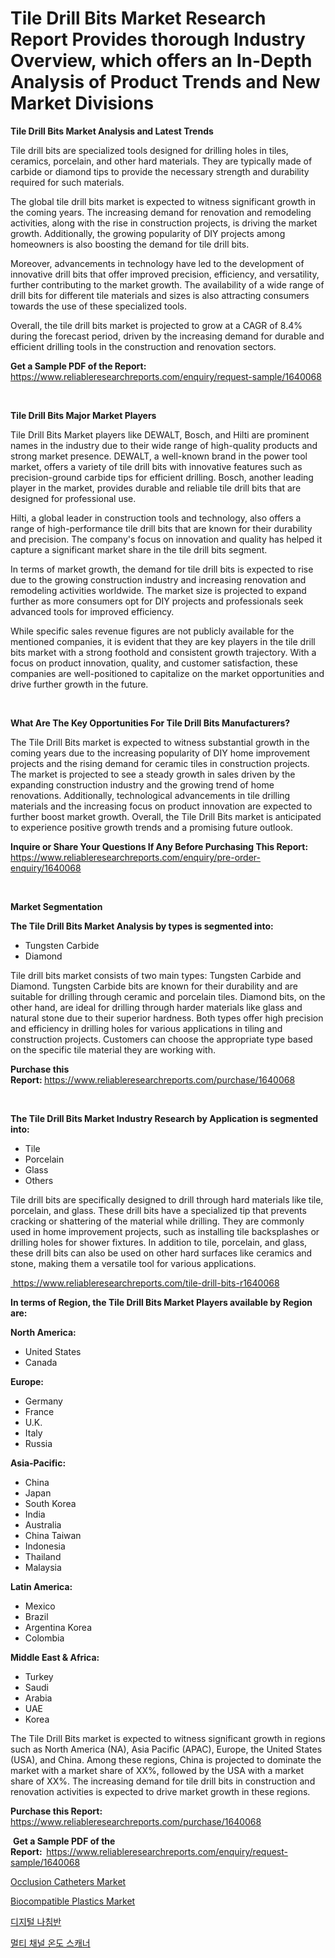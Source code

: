 <p><h1>Tile Drill Bits Market Research Report Provides thorough Industry Overview, which offers an In-Depth Analysis of Product Trends and New Market Divisions</h1></p><p><strong>Tile Drill Bits Market Analysis and Latest Trends</strong></p>
<p><p>Tile drill bits are specialized tools designed for drilling holes in tiles, ceramics, porcelain, and other hard materials. They are typically made of carbide or diamond tips to provide the necessary strength and durability required for such materials.</p><p>The global tile drill bits market is expected to witness significant growth in the coming years. The increasing demand for renovation and remodeling activities, along with the rise in construction projects, is driving the market growth. Additionally, the growing popularity of DIY projects among homeowners is also boosting the demand for tile drill bits.</p><p>Moreover, advancements in technology have led to the development of innovative drill bits that offer improved precision, efficiency, and versatility, further contributing to the market growth. The availability of a wide range of drill bits for different tile materials and sizes is also attracting consumers towards the use of these specialized tools.</p><p>Overall, the tile drill bits market is projected to grow at a CAGR of 8.4% during the forecast period, driven by the increasing demand for durable and efficient drilling tools in the construction and renovation sectors.</p></p>
<p><strong>Get a Sample PDF of the Report:&nbsp;</strong> <a href="https://www.reliableresearchreports.com/enquiry/request-sample/1640068">https://www.reliableresearchreports.com/enquiry/request-sample/1640068</a></p>
<p>&nbsp;</p>
<p><strong>Tile Drill Bits Major Market Players</strong></p>
<p><p>Tile Drill Bits Market players like DEWALT, Bosch, and Hilti are prominent names in the industry due to their wide range of high-quality products and strong market presence. DEWALT, a well-known brand in the power tool market, offers a variety of tile drill bits with innovative features such as precision-ground carbide tips for efficient drilling. Bosch, another leading player in the market, provides durable and reliable tile drill bits that are designed for professional use.</p><p>Hilti, a global leader in construction tools and technology, also offers a range of high-performance tile drill bits that are known for their durability and precision. The company's focus on innovation and quality has helped it capture a significant market share in the tile drill bits segment.</p><p>In terms of market growth, the demand for tile drill bits is expected to rise due to the growing construction industry and increasing renovation and remodeling activities worldwide. The market size is projected to expand further as more consumers opt for DIY projects and professionals seek advanced tools for improved efficiency.</p><p>While specific sales revenue figures are not publicly available for the mentioned companies, it is evident that they are key players in the tile drill bits market with a strong foothold and consistent growth trajectory. With a focus on product innovation, quality, and customer satisfaction, these companies are well-positioned to capitalize on the market opportunities and drive further growth in the future.</p></p>
<p>&nbsp;</p>
<p><strong>What Are The Key Opportunities For Tile Drill Bits Manufacturers?</strong></p>
<p><p>The Tile Drill Bits market is expected to witness substantial growth in the coming years due to the increasing popularity of DIY home improvement projects and the rising demand for ceramic tiles in construction projects. The market is projected to see a steady growth in sales driven by the expanding construction industry and the growing trend of home renovations. Additionally, technological advancements in tile drilling materials and the increasing focus on product innovation are expected to further boost market growth. Overall, the Tile Drill Bits market is anticipated to experience positive growth trends and a promising future outlook.</p></p>
<p><strong>Inquire or Share Your Questions If Any Before Purchasing This Report:</strong> <a href="https://www.reliableresearchreports.com/enquiry/pre-order-enquiry/1640068">https://www.reliableresearchreports.com/enquiry/pre-order-enquiry/1640068</a></p>
<p>&nbsp;</p>
<p><strong>Market Segmentation</strong></p>
<p><strong>The Tile Drill Bits Market Analysis by types is segmented into:</strong></p>
<p><ul><li>Tungsten Carbide</li><li>Diamond</li></ul></p>
<p><p>Tile drill bits market consists of two main types: Tungsten Carbide and Diamond. Tungsten Carbide bits are known for their durability and are suitable for drilling through ceramic and porcelain tiles. Diamond bits, on the other hand, are ideal for drilling through harder materials like glass and natural stone due to their superior hardness. Both types offer high precision and efficiency in drilling holes for various applications in tiling and construction projects. Customers can choose the appropriate type based on the specific tile material they are working with.</p></p>
<p><strong>Purchase this Report:&nbsp;</strong><a href="https://www.reliableresearchreports.com/purchase/1640068">https://www.reliableresearchreports.com/purchase/1640068</a></p>
<p>&nbsp;</p>
<p><strong>The Tile Drill Bits Market Industry Research by Application is segmented into:</strong></p>
<p><ul><li>Tile</li><li>Porcelain</li><li>Glass</li><li>Others</li></ul></p>
<p><p>Tile drill bits are specifically designed to drill through hard materials like tile, porcelain, and glass. These drill bits have a specialized tip that prevents cracking or shattering of the material while drilling. They are commonly used in home improvement projects, such as installing tile backsplashes or drilling holes for shower fixtures. In addition to tile, porcelain, and glass, these drill bits can also be used on other hard surfaces like ceramics and stone, making them a versatile tool for various applications.</p></p>
<p><a href="https://www.reliableresearchreports.com/tile-drill-bits-r1640068">&nbsp;https://www.reliableresearchreports.com/tile-drill-bits-r1640068</a></p>
<p><strong>In terms of Region, the Tile Drill Bits Market Players available by Region are:</strong></p>
<p>
    <p> <strong> North America: </strong>
        <ul>
            <li>United States</li>
            <li>Canada</li>
        </ul>
        </p> 
    <p> <strong> Europe: </strong>
        <ul>
            <li>Germany</li>
            <li>France</li>
            <li>U.K.</li>
            <li>Italy</li>
            <li>Russia</li>
        </ul>
        </p> 
    <p> <strong> Asia-Pacific: </strong>
        <ul>
            <li>China</li>
            <li>Japan</li>
            <li>South Korea</li>
            <li>India</li>
            <li>Australia</li>
            <li>China Taiwan</li>
            <li>Indonesia</li>
            <li>Thailand</li>
            <li>Malaysia</li>
        </ul>
        </p> 
    <p> <strong> Latin America: </strong>
        <ul>
            <li>Mexico</li>
            <li>Brazil</li>
            <li>Argentina Korea</li>
            <li>Colombia</li>
        </ul>
        </p> 
    <p> <strong> Middle East & Africa: </strong>
        <ul>
            <li>Turkey</li>
            <li>Saudi</li>
            <li>Arabia</li>
            <li>UAE</li>
            <li>Korea</li>
        </ul>
    </p>
    </p>
<p><p>The Tile Drill Bits market is expected to witness significant growth in regions such as North America (NA), Asia Pacific (APAC), Europe, the United States (USA), and China. Among these regions, China is projected to dominate the market with a market share of XX%, followed by the USA with a market share of XX%. The increasing demand for tile drill bits in construction and renovation activities is expected to drive market growth in these regions.</p></p>
<p><strong>Purchase this Report: </strong><a href="https://www.reliableresearchreports.com/purchase/1640068">https://www.reliableresearchreports.com/purchase/1640068</a></p>
<p>&nbsp;<strong>Get a Sample PDF of the Report:&nbsp;&nbsp;</strong><a href="https://www.reliableresearchreports.com/enquiry/request-sample/1640068">https://www.reliableresearchreports.com/enquiry/request-sample/1640068</a></p>
<p><strong></strong></p>
<p><p><a href="https://github.com/SashaBeier2023/Market-Research-Report-List-1/blob/main/occlusion-catheters-market.md">Occlusion Catheters Market</a></p><p><a href="https://github.com/ashman753/Market-Research-Report-List-1/blob/main/biocompatible-plastics-market.md">Biocompatible Plastics Market</a></p><p><a href="https://medium.com/@delaneywill28/2024%EB%85%84%EB%B6%80%ED%84%B0-2031%EB%85%84%EA%B9%8C%EC%A7%80%EC%9D%98-%EA%B8%B0%EA%B0%84%EC%9D%84-%EC%9C%84%ED%95%9C-%EB%94%94%EC%A7%80%ED%84%B8-%EB%82%98%EC%B9%A8%EB%B0%98-%EC%8B%9C%EC%9E%A5-%EB%B6%84%EC%84%9D-%EB%B0%8F-%EA%B7%9C%EB%AA%A8-%EC%98%88%EC%B8%A1-40ac8cb55b76">디지털 나침반</a></p><p><a href="https://github.com/sougarounis/Market-Research-Report-List-3/blob/main/452072748844.md">멀티 채널 온도 스캐너</a></p></p>